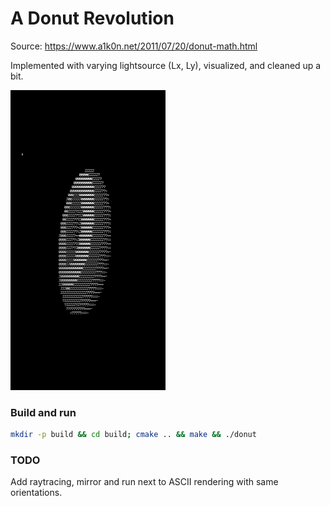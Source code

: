 # A Donut Revolution

Source:
https://www.a1k0n.net/2011/07/20/donut-math.html

Implemented with varying lightsource (Lx, Ly), visualized, and cleaned up a bit.

![A Donut Revolution](donut.gif)

### Build and run

```bash
mkdir -p build && cd build; cmake .. && make && ./donut
```

### TODO
Add raytracing, mirror and run next to ASCII rendering with same orientations. 